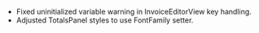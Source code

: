 - Fixed uninitialized variable warning in InvoiceEditorView key handling.
- Adjusted TotalsPanel styles to use FontFamily setter.

